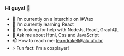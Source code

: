 ### Hi guys! 👋


- 🔭 I’m currently on a interchip on @Vtex
- 🌱 I’m currently learning React
- 🤔 I’m looking for help with NodeJs, React, GraphQL
- 💬 Ask me about Html, Css and JavaScript
- 📫 How to reach me: leandrakell@alu.ufc.br
- ⚡ Fun fact: I'm a cosplayer!
